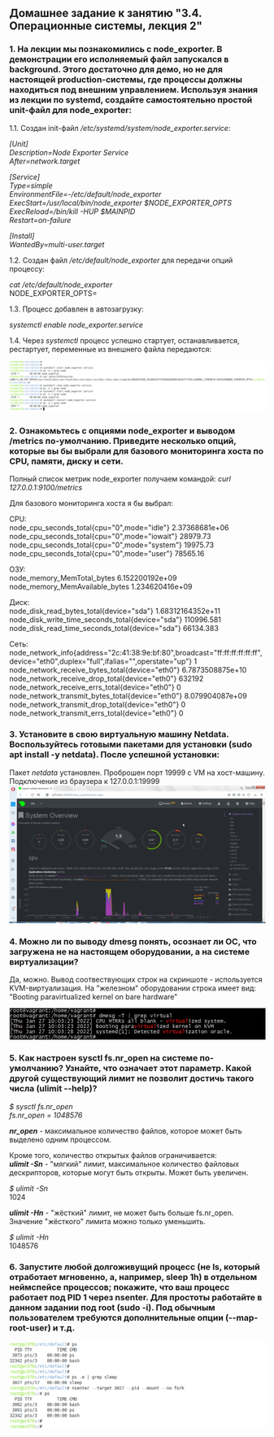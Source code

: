 ## Домашнее задание к занятию "3.4. Операционные системы, лекция 2"  

### 1. На лекции мы познакомились с node_exporter. В демонстрации его исполняемый файл запускался в background. Этого достаточно для демо, но не для настоящей production-системы, где процессы должны находиться под внешним управлением. Используя знания из лекции по systemd, создайте самостоятельно простой unit-файл для node_exporter:  


1.1. Создан init-файл *_/etc/systemd/system/node_exporter.service_*:  

*_[Unit]_*  
*_Description=Node Exporter Service_*  
*_After=network.target_*  

*_[Service]_*  
*_Type=simple_*  
*_EnvironmentFile=-/etc/default/node_exporter_*  
*_ExecStart=/usr/local/bin/node_exporter $NODE_EXPORTER_OPTS_*  
*_ExecReload=/bin/kill -HUP $MAINPID_*  
*_Restart=on-failure_*  

*_[Install]_*  
*_WantedBy=multi-user.target_*  


1.2. Создан файл *_/etc/default/node_exporter_*  для передачи опций процессу:  

*_cat /etc/default/node_exporter_*  
NODE_EXPORTER_OPTS=  


1.3. Процесс добавлен в автозагрузку:  

*_systemctl enable node_exporter.service_*

1.4. Через *_systemctl_* процесс успешно стартует, останавливается, рестартует, переменные из внешнего файла передаются:  

![node_exporter](node_exporter.png)


### 2. Ознакомьтесь с опциями node_exporter и выводом /metrics по-умолчанию. Приведите несколько опций, которые вы бы выбрали для базового мониторинга хоста по CPU, памяти, диску и сети.  

Полный список метрик node_exporter получаем командой: *_curl 127.0.0.1:9100/metrics_*  

Для базового мониторинга хоста я бы выбрал:  

CPU:  
node_cpu_seconds_total{cpu="0",mode="idle"} 2.37368681e+06  
node_cpu_seconds_total{cpu="0",mode="iowait"} 28979.73  
node_cpu_seconds_total{cpu="0",mode="system"} 19975.73  
node_cpu_seconds_total{cpu="0",mode="user"} 78565.16  

ОЗУ:  
node_memory_MemTotal_bytes 6.152200192e+09  
node_memory_MemAvailable_bytes 1.234620416e+09  

Диск:  
node_disk_read_bytes_total{device="sda"} 1.68312164352e+11  
node_disk_write_time_seconds_total{device="sda"} 110996.581  
node_disk_read_time_seconds_total{device="sda"} 66134.383  

Сеть:  
node_network_info{address="2c:41:38:9e:bf:80",broadcast="ff:ff:ff:ff:ff:ff",device="eth0",duplex="full",ifalias="",operstate="up"} 1  
node_network_receive_bytes_total{device="eth0"} 6.7873508875e+10  
node_network_receive_drop_total{device="eth0"} 632192  
node_network_receive_errs_total{device="eth0"} 0  
node_network_transmit_bytes_total{device="eth0"} 8.079904087e+09  
node_network_transmit_drop_total{device="eth0"} 0  
node_network_transmit_errs_total{device="eth0"} 0  

### 3. Установите в свою виртуальную машину Netdata. Воспользуйтесь готовыми пакетами для установки (sudo apt install -y netdata). После успешной установки:  

Пакет *_netdata_* установлен. Проброшен порт 19999 с VM на хост-машину.  
Подключение из браузера к 127.0.0.1:19999  
![netdata](netdata.jpg)


### 4. Можно ли по выводу dmesg понять, осознает ли ОС, что загружена не на настоящем оборудовании, а на системе виртуализации?  

Да, можно. Вывод соотвествующих строк на скриншоте - используется KVM-виртуализация. На "железном" оборудовании строка имеет вид: "Booting paravirtualized kernel on bare hardware"  
  
![virtualized](virtualized.jpg)  


### 5. Как настроен sysctl fs.nr_open на системе по-умолчанию? Узнайте, что означает этот параметр. Какой другой существующий лимит не позволит достичь такого числа (ulimit --help)?  
  
*_$ sysctl fs.nr_open_*  
*_fs.nr_open = 1048576_*  

**_nr\_open_** - максимальное количество файлов, которое может быть выделено одним процессом.  

Кроме того, количество открытых файлов ограничивается:  
**_ulimit -Sn_** - "мягкий" лимит, максимальное количество файловых дескрипторов, которые могут быть открыты. Может быть увеличен.  
  
*_$ ulimit -Sn_*  
1024  

**_ulimit -Hn_** - "жёсткий" лимит, не может быть больше fs.nr_open. Значение "жёсткого" лимита можно только уменьшить.  

*_$ ulimit -Hn_*  
1048576  

### 6. Запустите любой долгоживущий процесс (не ls, который отработает мгновенно, а, например, sleep 1h) в отдельном неймспейсе процессов; покажите, что ваш процесс работает под PID 1 через nsenter. Для простоты работайте в данном задании под root (sudo -i). Под обычным пользователем требуются дополнительные опции (--map-root-user) и т.д.  

![nsenter](nsenter.png)